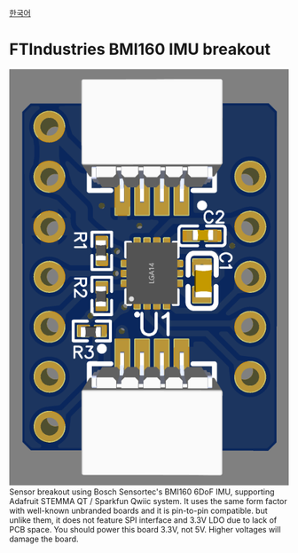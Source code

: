[한국어](https://github.com/FTIndustries/BMI160-Breakout/blob/main/readme-ko.md)
# FTIndustries BMI160 IMU breakout
![preview](https://github.com/FTIndustries/BMI160-Breakout/blob/main/3dpreview.png?raw=true)\
Sensor breakout using Bosch Sensortec's BMI160 6DoF IMU, supporting Adafruit STEMMA QT / Sparkfun Qwiic system. It uses the same form factor with well-known unbranded boards and it is pin-to-pin compatible. but unlike them, it does not feature SPI interface and 3.3V LDO due to lack of PCB space. You should power this board 3.3V, not 5V. Higher voltages will damage the board.
